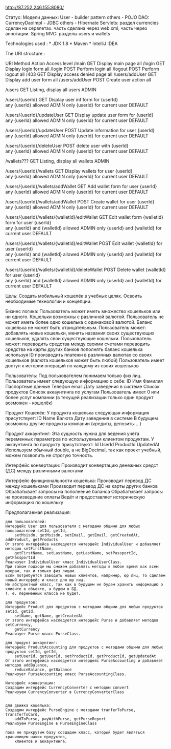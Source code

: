 http://87.252.246.155:8080/

Статус:
    Модели данных:
        User - builder pattern
        others - POJO
    DAO:
        CurrencyDaoImpl - JDBC
        others - Hibernate
    Servlets:
        раздел currencies сделан на сервлетах.
        часть сделана через web.xml, часть через аннотации.
    Spring MVC:
        разделы users и wallets

Technologies used :
    * JDK 1.8
    * Maven
    * IntelliJ IDEA
    
The URI structure :

URI	                                                Method	Action                                  Access level
/main                                               GET     Display main page                       all
/login                                              GET     Display login form                      all
/login                                              POST    Perform login                           all
/logout                                             POST    Perform logout                          all
/403                                                GET     Display access denied page              all
/users/addUser	                                    GET	    Display add user form                   all
/users/addUser	                                    POST	Create user action                      all
                            
/users	                                            GET	    Listing, display all users              ADMIN
                
/users/{userId}	                                    GET	    Display user inf form for {userId}       
                                                            any {userId} allowed                    ADMIN
                                                            only {userId} for current user          DEFAULT
                            
/users/{userId}/updateUser	                        GET	    Display update user form for {userId}   
                                                            any {userId} allowed                    ADMIN
                                                            only {userId} for current user          DEFAULT
                            
/users/{userId}/updateUser	                        POST	Update information for user {userId}       
                                                            any {userId} allowed                    ADMIN
                                                            only {userId} for current user          DEFAULT
                            
/users/{userId}/deleteUser	                        POST	delete user with {userId}       
                                                            any {userId} allowed                    ADMIN
                                                            only {userId} for current user          DEFAULT
                    
/wallets???	                                        GET	    Listing, display all wallets            ADMIN    
                
/users/{userId}/wallets                             GET	    Display wallets for user {userId}       
                                                            any {userId} allowed                    ADMIN
                                                            only {userId} for current user          DEFAULT
                
/users/{userId}/wallets/addWallet                   GET	    Add wallet form for user {userId}       
                                                            any {userId} allowed                    ADMIN
                                                            only {userId} for current user          DEFAULT
                
/users/{userId}/wallets/addWallet                   POST    Create wallet for user {userId}       
                                                            any {userId} allowed                    ADMIN
                                                            only {userId} for current user          DEFAULT
    
/users/{userId}/wallets/{walletId}/editWallet       GET	    Edit wallet form {walletId}
                                                            form for user {userId}       
                                                            any {userId} and {walletId} allowed     ADMIN
                                                            only {userId} and {walletId} 
                                                            for current user                        DEFAULT

/users/{userId}/wallets/{walletId}/editWallet       POST    Edit wallet {walletId}
                                                            for user {userId}       
                                                            any {userId} and {walletId} allowed     ADMIN
                                                            only {userId} and {walletId} 
                                                            for current user                        DEFAULT                                                            

/users/{userId}/wallets/{walletId}/deleteWallet     POST    Delete wallet {walletId}
                                                            for user {userId}       
                                                            any {userId} and {walletId} allowed     ADMIN
                                                            only {userId} and {walletId} 
                                                            for current user                        DEFAULT

Цель:
	Создать мобильный кошелёк в учебных целях.
	Освоить необходимые технологии и концепции.
	
Бизнес логика:
	Пользователь может иметь множество кошельков или ни одного.
	Кошельки возможны с различной валютой.
	Пользователь не может иметь более одно кошелька с одинаковой валютой.
	Баланс кошелька не может быть отрицательным.
	Пользователь может: 
		добавлять новые кошельки, 
		менять названия своих существующих кошельков,
		удалять свои существующие кошельки.
	Пользователь может:
		переводить средства между своими счетами
		переводить средства на карты других банков
		пополнять баланс кошелька используя ID
		производить платежи в различных валютах со своих кошельков (валюта кошельков может быть любой)
	Пользователь имеет доступ к истории операций по каждому из своих кошельков 
	
Пользователь:
	Под пользователем понимаем только физ лиц.
	Пользователь имеет следующую информацию о себе:
		ID
		Имя
		Фамилия
		Паспортные данные
		Телефон
		email
		Дату заведения в системе
		Список продуктов
		Список аккаунтинга по услугам
	Пользователь имеет 0 или более услуг компании (в текущей реализации только один 
										продукт возможен - кошелёк)
	
	
Продукт Кошелёк:
	У продукта кошелька следующая информация присутствует:
		ID
		Name
		Валюта
		Дату заведения в системе
	В будущем возможны другие продукты компании (кредиты, депозиты ...)
		
Продукт аккаунтинг:
	Эта сущность нужна для ведения учёта переменных параметров по используемым клиентом продуктам.
	У аккаунтинга по продукту присутствуют:
		Id
		UserId
		ProductId
		UpdatedAt
	Используем обычный double, а не BigDecimal, так как проект учебный, можем позволить не строгую точность.
	
	
Интерфейс конвертации:
	Производит конвертацию денежных средст (ДС) между различными валютами
	
Интерфейс функциональности кошелька:
	Производит перевод ДС между кошельками
	Производит перевод ДС на карты других банков
	Обрабатывает запросы на пополнение баланса
	Обрабатывает запросы на произведение оплаты
	Ведёт и предоставляет историческую информацию по кошельку
	
	
Предполагаемая реализация:
	
	для пользователей:
	Интерфейс User для пользователя с методами общими для любых пользователей setId, getId, 
		setMsisdn, getMsisdn, setEmail, getEmail, getCreatedAt, addProduct, getProducts
	От этого интерфейса наследуется интерфейс IndividualUser и добавляет методов setFirstName, 
		getFirstName, setLastName, getLastName, setPassportId, getPassportId
	Реализует IndividualUser класс IndividualUserClass.
	При таком подходе мы сможем добавлять методы в любое время как всем юзерам, так и только физ лицам.
	Если потребуется заводить новых клиентов, например, юр лиц, то сделаем новый интерфейс и класс для юр лиц.
	Не абстрактный класс, так как в будущем не будем хранить информацию о клиенте в объекте, а будем в БД.
	Т. е. переменных класса не будет.
	
	для продуктов:
	Интерфейс Product для продуктов с методами общими для любых продуктов setId, getId, 
		setName, getName, getCreatedAt
	От этого интерфейса наследуется интерфейс Purse и добавляет методов setСurrency, 
		getСurrency	
	Реализует Purse класс PurseClass.
	
	для продукт аккаунтинг:
	Интерфейс ProductAccounting для продуктов с методами общими для любых продуктов setId, getId, 
		setUserId, getUserId, setProductId, getProductId, getUpdatedAt
	От этого интерфейса наследуется интерфейс PurseAccounting и добавляет методов addBalance, 
		reduceBalance, getBalance
	Реализует PurseAccounting класс PurseAccountingClass.
	
	Интерфейс конвертации:
	Создадим интерфейс СurrencyConverter с методом convert
	Реализуем СurrencyConverter в СurrencyConverterClass
	
	
	для движка кошелька:
	Создадим интерфейс PurseEngine с методами tranferToPurse, transferToCard, 
		addToPurse, payWithPurse, getPurseReport
	Реализуем PurseEngine в PurseEngineClass
	
	пока не прикрутим базу создадим класс, который будет являться хранилищем наших продуктов, 
		клиентов и аккаунтинга.